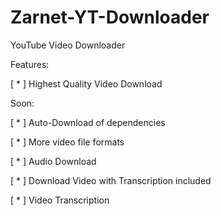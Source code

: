 # Zarnet-YT-Downloader
YouTube Video Downloader

Features:

[ * ] Highest Quality Video Download

Soon:

[ * ] Auto-Download of dependencies

[ * ] More video file formats

[ * ] Audio Download

[ * ] Download Video with Transcription included

[ * ] Video Transcription
